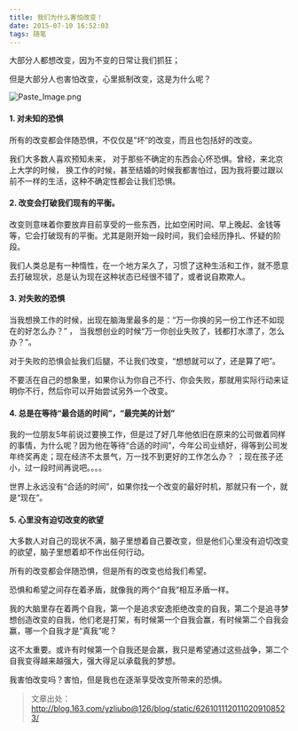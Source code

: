 ```yaml
---
title: 我们为什么害怕改变！
date: 2015-07-10 16:52:03
tags: 随笔
---
```

大部分人都想改变，因为不变的日常让我们抓狂；

但是大部分人也害怕改变，心里抵制改变，这是为什么呢？

![Paste_Image.png](https://upload-images.jianshu.io/upload_images/2007394-bd3a61149d9aac25.png?imageMogr2/auto-orient/strip%7CimageView2/2/w/1240)
<!--more-->
#### 1. 对未知的恐惧

所有的改变都会伴随恐惧，不仅仅是”坏“的改变，而且也包括好的改变。

我们大多数人喜欢预知未来， 对于那些不确定的东西会心怀恐惧。曾经，来北京上大学的时候， 换工作的时候，甚至结婚的时候我都害怕过，因为我将要过跟以前不一样的生活，这种不确定性都会让我们恐惧。

#### 2. 改变会打破我们现有的平衡。

改变则意味着你要放弃目前享受的一些东西，比如空闲时间、早上晚起、金钱等等，它会打破现有的平衡。尤其是刚开始一段时间，我们会经历挣扎、怀疑的阶段。

我们人类总是有一种惰性，在一个地方呆久了，习惯了这种生活和工作，就不愿意去打破现状，总是认为现在这种状态已经很不错了，或者说自欺欺人。

#### 3. 对失败的恐惧

当我想换工作的时候，出现在脑海里最多的是：“万一你换的另一份工作还不如现在的好怎么办？” ， 当我想创业的时候“万一你创业失败了，钱都打水漂了，怎么办？”。

对于失败的恐惧会扯我们后腿，不让我们改变，“想想就可以了，还是算了吧”。

不要活在自己的想象里，如果你认为你自己不行、你会失败，那就用实际行动来证明你不行，然后你可以开始尝试另外一个改变。



#### 4. 总是在等待“最合适的时间”，“最完美的计划”

我的一位朋友5年前说过要换工作，但是过了好几年他依旧在原来的公司做着同样的事情，为什么呢？因为他在等待“合适的时间”，今年公司业绩好，得等到公司发年终奖再走；现在经济不太景气，万一找不到更好的工作怎么办？ ；现在孩子还小，过一段时间再说吧。。。。

世界上永远没有“合适的时间”，如果你找一个改变的最好时机，那就只有一个，就是“现在”。

#### 5. 心里没有迫切改变的欲望

大多数人对自己的现状不满，脑子里想着自己要改变，但是他们心里没有迫切改变的欲望，脑子里想着却不作出任何行动。

所有的改变都会伴随恐惧，但是所有的改变也给我们希望。

恐惧和希望之间存在着矛盾，就像我的两个“自我”相互矛盾一样。

我的大脑里存在着两个自我，第一个是追求安逸拒绝改变的自我，第二个是追寻梦想创造改变的自我，他们老是打架，有时候第一个自我会赢，有时候第二个自我会赢，哪一个自我才是“真我”呢？

这不太重要。或许有时候第一个自我还是会赢，我只是希望通过这些战争，第二个自我变得越来越强大，强大得足以承载我的梦想。

我害怕改变吗？害怕，但是我也在逐渐享受改变所带来的恐惧。

>文章出处：  
http://blog.163.com/yzliubo@126/blog/static/6261011120110209108523/